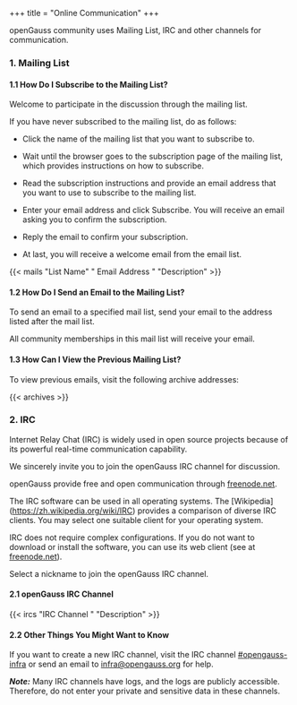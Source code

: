 +++
title = "Online Communication"
+++

openGauss community uses Mailing List, IRC and other channels for communication.

### 1. Mailing List

#### 1.1 How Do I Subscribe to the Mailing List?

Welcome to participate in the discussion through the mailing list.

If you have never subscribed to the mailing list, do as follows:

* Click the name of the mailing list that you want to subscribe to.

* Wait until the browser goes to the subscription page of the mailing list, which provides instructions on how to subscribe.

* Read the subscription instructions and provide an email address that you want to use to subscribe to the mailing list.

* Enter your email address and click Subscribe. You will receive an email asking you to confirm the subscription.

* Reply the email to confirm your subscription.

* At last, you will receive a welcome email from the email list.

{{< mails "List Name" " Email Address " "Description" >}}

#### 1.2 How Do I Send an Email to the Mailing List?

To send an email to a specified mail list, send your email to the address listed after the mail list.

All community memberships in this mail list will receive your email.

#### 1.3 How Can I View the Previous Mailing List?

To view previous emails, visit the following archive addresses:

{{< archives >}}

### 2. IRC


Internet Relay Chat (IRC) is widely used in open source projects because of its powerful real-time communication capability.

We sincerely invite you to join the openGauss IRC channel for discussion.

openGauss provide free and open communication through [freenode.net](https://freenode.net/).

The IRC software can be used in all operating systems. The [Wikipedia] (https://zh.wikipedia.org/wiki/IRC) provides a comparison of diverse IRC clients. You may select one suitable client for your operating system.

IRC does not require complex configurations. If you do not want to download or install the software, you can use its web client (see at [freenode.net](https://freenode.net/)).

Select a nickname to join the openGauss IRC channel.

#### 2.1 openGauss IRC Channel

{{< ircs "IRC Channel " "Description" >}}

#### 2.2 Other Things You Might Want to Know

If you want to create a new IRC channel,
visit the IRC channel [#opengauss-infra](https://webchat.freenode.net/#opengauss-infra)
or send an email to <infra@opengauss.org> for help.

***Note:*** Many IRC channels have logs, and the logs are publicly accessible.
Therefore, do not enter your private and sensitive data in these channels.